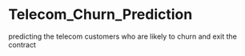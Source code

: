 # Telecom_Churn_Prediction
predicting the telecom customers who are likely to churn and exit the contract

